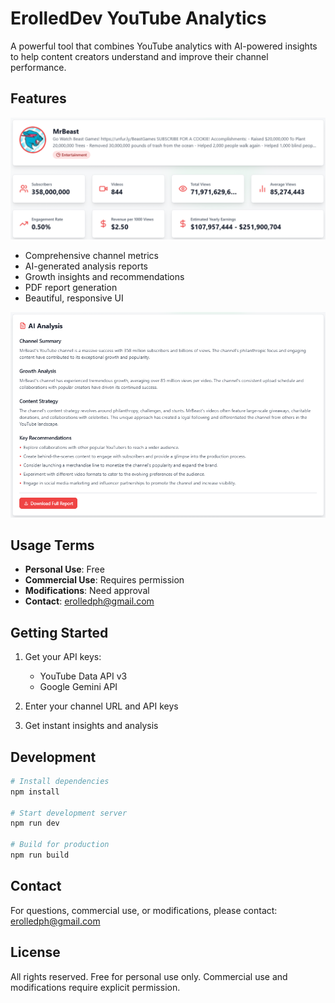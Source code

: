 # ErolledDev YouTube Analytics

A powerful tool that combines YouTube analytics with AI-powered insights to help content creators understand and improve their channel performance.

## Features
![Mr beast Analytics](https://raw.githubusercontent.com/ErolledDev/ytinsights/refs/heads/main/mrbeast.png)

- Comprehensive channel metrics
- AI-generated analysis reports
- Growth insights and recommendations
- PDF report generation
- Beautiful, responsive UI

![Ai Report](https://raw.githubusercontent.com/ErolledDev/ytinsights/refs/heads/main/ai%20report.png)
## Usage Terms

- **Personal Use**: Free
- **Commercial Use**: Requires permission
- **Modifications**: Need approval
- **Contact**: erolledph@gmail.com

## Getting Started

1. Get your API keys:
   - YouTube Data API v3
   - Google Gemini API

2. Enter your channel URL and API keys
3. Get instant insights and analysis

## Development

```bash
# Install dependencies
npm install

# Start development server
npm run dev

# Build for production
npm run build
```

## Contact

For questions, commercial use, or modifications, please contact:
erolledph@gmail.com

## License

All rights reserved. Free for personal use only. Commercial use and modifications require explicit permission.
